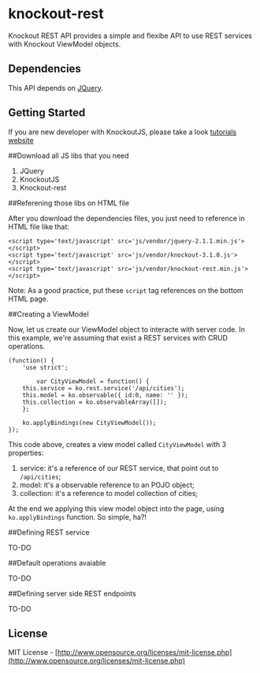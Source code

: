 knockout-rest
=============

Knockout REST API provides a simple and flexibe API to use REST services with Knockout ViewModel objects.

Dependencies
---

This API depends on [JQuery](http://jquery.com).

Getting Started
---

If you are new developer with KnockoutJS, please take a look [tutorials website](http://knockoutjs.com/documentation/introduction.html)

##Download all JS libs that you need

  1. JQuery
  2. KnockoutJS
  3. Knockout-rest

##Referening those libs on HTML file

After you download the dependencies files, you just need to reference in HTML file like that:

	<script type='text/javascript' src='js/vendor/jquery-2.1.1.min.js'></script>
	<script type='text/javascript' src='js/vendor/knockout-3.1.0.js'></script>
	<script type='text/javascript' src='js/vendor/knockout-rest.min.js'></script>

Note: As a good practice, put these `script` tag references on the bottom HTML page.

##Creating a ViewModel

Now, let us create our ViewModel object to interacte with server code. In this example, we're assuming that exist a REST services with CRUD operations.

	(function() {
	    'use strict';

            var CityViewModel = function() {
		this.service = ko.rest.service('/api/cities');
		this.model = ko.observable({ id:0, name: '' });
		this.collection = ko.observableArray([]);
	    };

	    ko.applyBindings(new CityViewModel());
	});

This code above, creates a view model called `CityViewModel` with 3 properties:

  1. service: it's a reference of our REST service, that point out to `/api/cities`;
  2. model: it's a observable reference to an POJO object;
  3. collection: it's a reference to model collection of cities;

At the end we applying this view model object into the page, using `ko.applyBindings` function. So simple, ha?!

##Defining REST service

TO-DO

##Default operations avaiable

TO-DO

##Defining server side REST endpoints

TO-DO

License
---

MIT License - [http://www.opensource.org/licenses/mit-license.php](http://www.opensource.org/licenses/mit-license.php)
